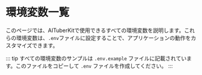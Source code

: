 # 環境変数一覧

このページでは、AITuberKitで使用できるすべての環境変数を説明します。これらの環境変数は、`.env`ファイルに設定することで、アプリケーションの動作をカスタマイズできます。

::: tip
すべての環境変数のサンプルは `.env.example` ファイルに記載されています。このファイルをコピーして `.env` ファイルを作成してください。
:::
